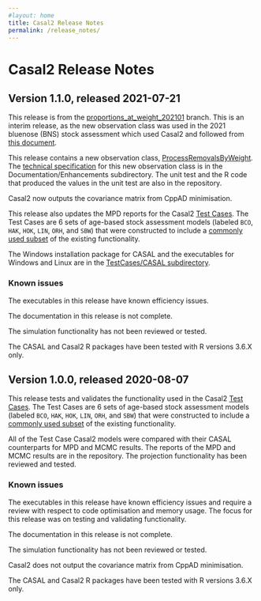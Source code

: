 ```yaml
---
#layout: home
title: Casal2 Release Notes
permalink: /release_notes/
---
```


# Casal2 Release Notes

## Version 1.1.0, released 2021-07-21

This release is from the [proportions_at_weight_202101](https://github.com/NIWAFisheriesModelling/CASAL2/tree/proportions_at_weight_202101) branch. This is an interim release, as the new observation class was used in the 2021 bluenose (BNS) stock assessment which used Casal2 and followed from [this document](https://fs.fish.govt.nz/Doc/24830/FAR-2020-34-Stock-Assessment-Development-For-Bluenose-4070.pdf.ashx).

This release contains a new observation class, [ProcessRemovalsByWeight](https://github.com/NIWAFisheriesModelling/CASAL2/blob/proportions_at_weight_202101/CASAL2/source/Observations/Age/ProcessRemovalsByWeight.cpp). The [technical specification](https://github.com/NIWAFisheriesModelling/CASAL2/raw/proportions_at_weight_202101/Documentation/Enhancements/Technical_Spec_for_weight_composition.pdf) for this new observation class is in the Documentation/Enhancements subdirectory. The unit test and the R code that produced the values in the unit test are also in the repository.

Casal2 now outputs the covariance matrix from CppAD minimisation.

This release also updates the MPD reports for the Casal2 [Test Cases](https://github.com/NIWAFisheriesModelling/CASAL2/tree/proportions_at_weight_202101/TestCases/primary). The Test Cases are 6 sets of age-based stock assessment models (labeled `BCO`, `HAK`, `HOK`, `LIN`, `ORH`, and `SBW`) that were constructed to include a [commonly used subset](https://github.com/NIWAFisheriesModelling/CASAL2/raw/master/Documentation/Test_cases_and_functional_requirements_for_Casal2_v1.0.pdf) of the existing functionality.

The Windows installation package for CASAL and the executables for Windows and Linux are in the [TestCases/CASAL subdirectory](https://github.com/NIWAFisheriesModelling/CASAL2/tree/proportions_at_weight_202101/TestCases/CASAL).

### Known issues

The executables in this release have known efficiency issues.

The documentation in this release is not complete.

The simulation functionality has not been reviewed or tested.

The CASAL and Casal2 R packages have been tested with R versions 3.6.X only.



## Version 1.0.0, released 2020-08-07

This release tests and validates the functionality used in the Casal2 [Test Cases](https://github.com/NIWAFisheriesModelling/Casal2/tree/master/TestCases/primary). The Test Cases are 6 sets of age-based stock assessment models (labeled `BCO`, `HAK`, `HOK`, `LIN`, `ORH`, and `SBW`) that were constructed to include a [commonly used subset](https://github.com/NIWAFisheriesModelling/CASAL2/blob/master/Documentation/Test_cases_and_functional_requirements_for_Casal2_v1.0.pdf) of the existing functionality.

All of the Test Case Casal2 models were compared with their CASAL counterparts for MPD and MCMC results. The reports of the MPD and MCMC results are in the repository. The projection functionality has been reviewed and tested.

### Known issues

The executables in this release have known efficiency issues and require a review with respect to code optimisation and memory usage. The focus for this release was on testing and validating functionality.

The documentation in this release is not complete.

The simulation functionality has not been reviewed or tested.

Casal2 does not output the covariance matrix from CppAD minimisation.

The CASAL and Casal2 R packages have been tested with R versions 3.6.X only.


